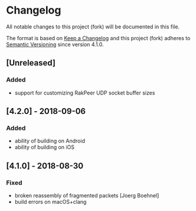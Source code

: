 # Changelog
All notable changes to this project (fork) will be documented in this file.

The format is based on [Keep a Changelog](http://keepachangelog.com/en/1.0.0/)
and this project (fork) adheres to [Semantic Versioning](http://semver.org/spec/v2.0.0.html)
since version 4.1.0.

## [Unreleased]
### Added
- support for customizing RakPeer UDP socket buffer sizes

## [4.2.0] - 2018-09-06
### Added
- ability of building on Android
- ability of building on iOS

## [4.1.0] - 2018-08-30
### Fixed
- broken reassembly of fragmented packets [Joerg Boehnel]
- build errors on macOS+clang

